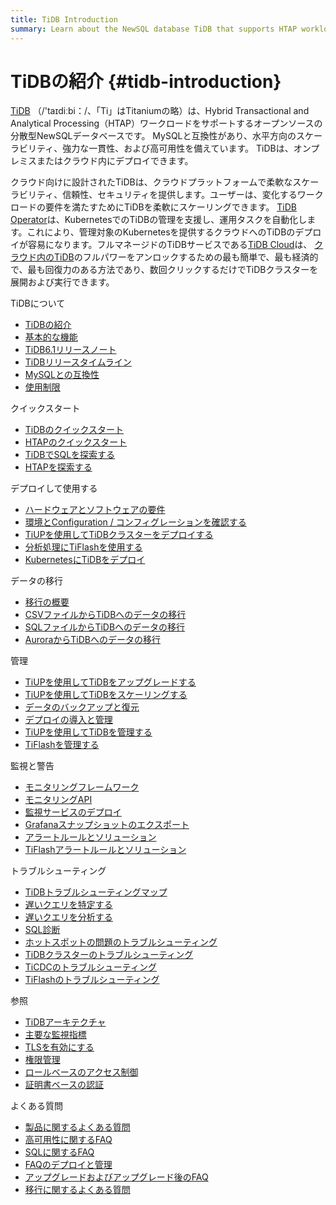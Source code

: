 ```yaml
---
title: TiDB Introduction
summary: Learn about the NewSQL database TiDB that supports HTAP workloads.
---
```


# TiDBの紹介 {#tidb-introduction}

[TiDB](https://github.com/pingcap/tidb) （/&#39;taɪdiːbi：/、「Ti」はTitaniumの略）は、Hybrid Transactional and Analytical Processing（HTAP）ワークロードをサポートするオープンソースの分散型NewSQLデータベースです。 MySQLと互換性があり、水平方向のスケーラビリティ、強力な一貫性、および高可用性を備えています。 TiDBは、オンプレミスまたはクラウド内にデプロイできます。

クラウド向けに設計されたTiDBは、クラウドプラットフォームで柔軟なスケーラビリティ、信頼性、セキュリティを提供します。ユーザーは、変化するワークロードの要件を満たすためにTiDBを柔軟にスケーリングできます。 [TiDB Operator](https://docs.pingcap.com/tidb-in-kubernetes/v1.1/tidb-operator-overview)は、KubernetesでのTiDBの管理を支援し、運用タスクを自動化します。これにより、管理対象のKubernetesを提供するクラウドへのTiDBのデプロイが容易になります。フルマネージドのTiDBサービスである[TiDB Cloud](https://pingcap.com/tidb-cloud/)は、 [クラウド内のTiDB](https://docs.pingcap.com/tidbcloud/)のフルパワーをアンロックするための最も簡単で、最も経済的で、最も回復力のある方法であり、数回クリックするだけでTiDBクラスターを展開および実行できます。

<NavColumns><NavColumn><ColumnTitle>TiDBについて</ColumnTitle>

-   [TiDBの紹介](/overview.md)
-   [基本的な機能](/basic-features.md)
-   [TiDB6.1リリースノート](/releases/release-6.1.0.md)
-   [TiDBリリースタイムライン](/releases/release-timeline.md)
-   [MySQLとの互換性](/mysql-compatibility.md)
-   [使用制限](/tidb-limitations.md)

</NavColumn>

<NavColumn><ColumnTitle>クイックスタート</ColumnTitle>

-   [TiDBのクイックスタート](/quick-start-with-tidb.md)
-   [HTAPのクイックスタート](/quick-start-with-htap.md)
-   [TiDBでSQLを探索する](/basic-sql-operations.md)
-   [HTAPを探索する](/explore-htap.md)

</NavColumn>

<NavColumn><ColumnTitle>デプロイして使用する</ColumnTitle>

-   [ハードウェアとソフトウェアの要件](/hardware-and-software-requirements.md)
-   [環境とConfiguration / コンフィグレーションを確認する](/check-before-deployment.md)
-   [TiUPを使用してTiDBクラスターをデプロイする](/production-deployment-using-tiup.md)
-   [分析処理にTiFlashを使用する](/tiflash/tiflash-overview.md)
-   [KubernetesにTiDBをデプロイ](https://docs.pingcap.com/tidb-in-kubernetes/stable)

</NavColumn>

<NavColumn><ColumnTitle>データの移行</ColumnTitle>

-   [移行の概要](/migration-overview.md)
-   [CSVファイルからTiDBへのデータの移行](/migrate-from-csv-files-to-tidb.md)
-   [SQLファイルからTiDBへのデータの移行](/migrate-from-sql-files-to-tidb.md)
-   [AuroraからTiDBへのデータの移行](/migrate-aurora-to-tidb.md)

</NavColumn>

<NavColumn><ColumnTitle>管理</ColumnTitle>

-   [TiUPを使用してTiDBをアップグレードする](/upgrade-tidb-using-tiup.md)
-   [TiUPを使用してTiDBをスケーリングする](/scale-tidb-using-tiup.md)
-   [データのバックアップと復元](/br/backup-and-restore-tool.md)
-   [デプロイの導入と管理](/ticdc/manage-ticdc.md)
-   [TiUPを使用してTiDBを管理する](/maintain-tidb-using-tiup.md)
-   [TiFlashを管理する](/tiflash/maintain-tiflash.md)

</NavColumn>

<NavColumn><ColumnTitle>監視と警告</ColumnTitle>

-   [モニタリングフレームワーク](/tidb-monitoring-framework.md)
-   [モニタリングAPI](/tidb-monitoring-api.md)
-   [監視サービスのデプロイ](/deploy-monitoring-services.md)
-   [Grafanaスナップショットのエクスポート](/exporting-grafana-snapshots.md)
-   [アラートルールとソリューション](/alert-rules.md)
-   [TiFlashアラートルールとソリューション](/tiflash/tiflash-alert-rules.md)

</NavColumn>

<NavColumn><ColumnTitle>トラブルシューティング</ColumnTitle>

-   [TiDBトラブルシューティングマップ](/tidb-troubleshooting-map.md)
-   [遅いクエリを特定する](/identify-slow-queries.md)
-   [遅いクエリを分析する](/analyze-slow-queries.md)
-   [SQL診断](/information-schema/information-schema-sql-diagnostics.md)
-   [ホットスポットの問題のトラブルシューティング](/troubleshoot-hot-spot-issues.md)
-   [TiDBクラスターのトラブルシューティング](/troubleshoot-tidb-cluster.md)
-   [TiCDCのトラブルシューティング](/ticdc/troubleshoot-ticdc.md)
-   [TiFlashのトラブルシューティング](/tiflash/troubleshoot-tiflash.md)

</NavColumn>

<NavColumn><ColumnTitle>参照</ColumnTitle>

-   [TiDBアーキテクチャ](/tidb-architecture.md)
-   [主要な監視指標](/grafana-overview-dashboard.md)
-   [TLSを有効にする](/enable-tls-between-clients-and-servers.md)
-   [権限管理](/privilege-management.md)
-   [ロールベースのアクセス制御](/role-based-access-control.md)
-   [証明書ベースの認証](/certificate-authentication.md)

</NavColumn>

<NavColumn><ColumnTitle>よくある質問</ColumnTitle>

-   [製品に関するよくある質問](/faq/tidb-faq.md)
-   [高可用性に関するFAQ](/faq/high-availability-faq.md)
-   [SQLに関するFAQ](/faq/sql-faq.md)
-   [FAQのデプロイと管理](/faq/deploy-and-maintain-faq.md)
-   [アップグレードおよびアップグレード後のFAQ](/faq/upgrade-faq.md)
-   [移行に関するよくある質問](/faq/migration-tidb-faq.md)

</NavColumn>
</NavColumns>
